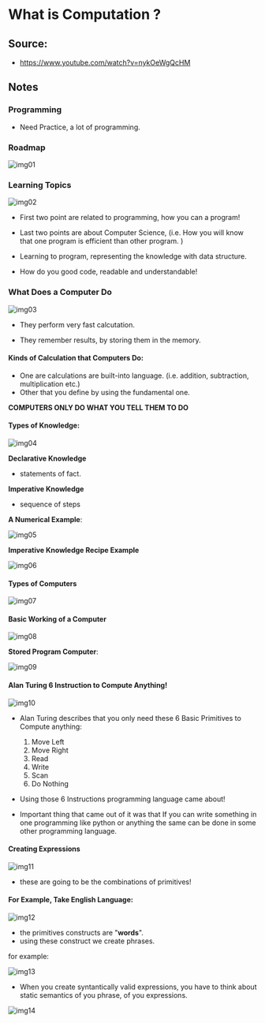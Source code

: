 # What is Computation ?

## Source: 

- https://www.youtube.com/watch?v=nykOeWgQcHM

## Notes

### Programming

- Need Practice, a lot of programming.

### Roadmap

![img01](imgs/img01.png)

### Learning Topics

![img02](imgs/img02.png)

- First two point are related to programming, how you can a program!

- Last two points are about Computer Science, (i.e. How you will know that one program is efficient than other program. ) 

- Learning to program, representing the knowledge with data structure.

- How do you good code, readable and understandable!


### What Does a Computer Do

![img03](imgs/img03.png)

- They perform very fast calcutation.

- They remember results, by storing them in the memory.

#### Kinds of Calculation that Computers Do:

- One are calculations are built-into language. (i.e. addition, subtraction, multiplication etc.)
- Other that you define by using the fundamental one.

**COMPUTERS ONLY DO WHAT YOU TELL THEM TO DO**

#### Types of Knowledge:

![img04](imgs/img04.png)

**Declarative Knowledge**
- statements of fact.

**Imperative Knowledge**
- sequence of steps

**A Numerical Example**:

![img05](imgs/img05.png)

**Imperative Knowledge Recipe Example**

![img06](imgs/img06.png)

#### Types of Computers

![img07](imgs/img07.png)

#### Basic Working of a Computer

![img08](imgs/img08.png)

**Stored Program Computer**:

![img09](imgs/img09.png)

#### Alan Turing 6 Instruction to Compute Anything!

![img10](imgs/img10.png)

- Alan Turing describes that you only need these 6 Basic Primitives to Compute anything:
    1. Move Left
    2. Move Right
    3. Read
    4. Write
    5. Scan
    6. Do Nothing

- Using those 6 Instructions programming language came about!

- Important thing that came out of it was that If you can write something in one programming like python or anything the same can be done in some other programming language.

#### Creating Expressions

![img11](imgs/img11.png)

- these are going to be the combinations of primitives!

#### For Example, Take English Language:

![img12](imgs/img12.png)

- the primitives constructs are "**words**".
- using these construct we create phrases.

for example:

![img13](imgs/img13.png)

- When you create syntantically valid expressions, you have to think about static semantics of you phrase, of you expressions.

![img14](imgs/img14.png)
